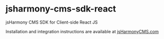 # jsharmony-cms-sdk-react
jsHarmony CMS SDK for Client-side React JS

Installation and integration instructions are available at [jsHarmonyCMS.com](https://www.jsharmonycms.com/resources/integrations/react/)
